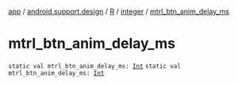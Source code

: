 [app](../../../index.md) / [android.support.design](../../index.md) / [R](../index.md) / [integer](index.md) / [mtrl_btn_anim_delay_ms](./mtrl_btn_anim_delay_ms.md)

# mtrl_btn_anim_delay_ms

`static val mtrl_btn_anim_delay_ms: `[`Int`](https://kotlinlang.org/api/latest/jvm/stdlib/kotlin/-int/index.html)
`static val mtrl_btn_anim_delay_ms: `[`Int`](https://kotlinlang.org/api/latest/jvm/stdlib/kotlin/-int/index.html)